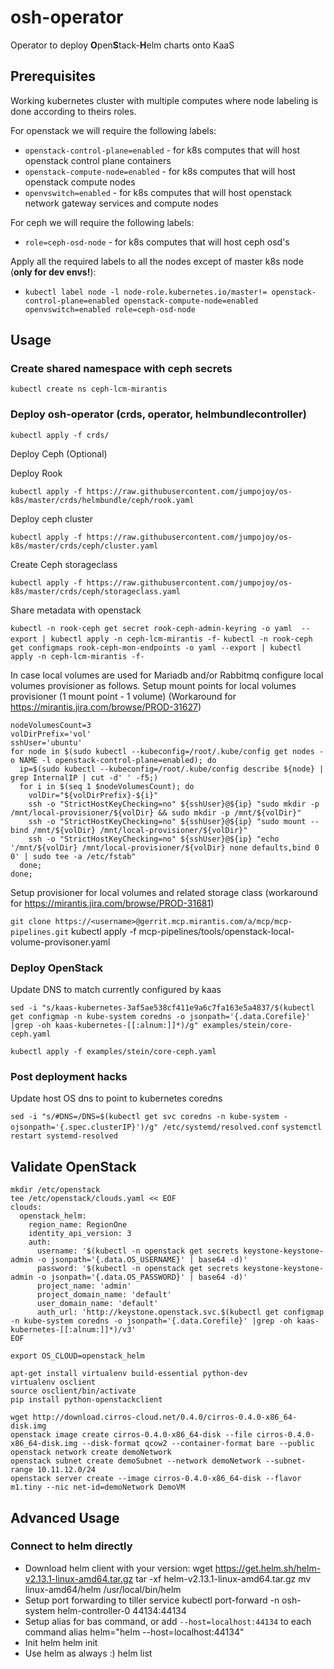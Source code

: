 # osh-operator

Operator to deploy **O**pen**S**tack-**H**elm charts onto KaaS

## Prerequisites

Working kubernetes cluster with multiple computes where node labeling is done according to theirs roles.

For openstack we will require the following labels:

 * `openstack-control-plane=enabled` - for k8s computes that will host openstack control plane containers
 * `openstack-compute-node=enabled` - for k8s computes that will host openstack compute nodes
 * `openvswitch=enabled` - for k8s computes that will host openstack network gateway services and compute nodes

For ceph we will require the following labels:

 * `role=ceph-osd-node` - for k8s computes that will host ceph osd's

Apply all the required labels to all the nodes except of master k8s node
(**only for dev envs!**):

 * `kubectl label node -l node-role.kubernetes.io/master!= openstack-control-plane=enabled openstack-compute-node=enabled openvswitch=enabled role=ceph-osd-node`

## Usage

### Create shared namespace with ceph secrets

`kubectl create ns ceph-lcm-mirantis`

### Deploy osh-operator (crds, operator, helmbundlecontroller)

`kubectl apply -f crds/`

Deploy Ceph (Optional)

Deploy Rook

`kubectl apply -f https://raw.githubusercontent.com/jumpojoy/os-k8s/master/crds/helmbundle/ceph/rook.yaml`

Deploy ceph cluster

`kubectl apply -f https://raw.githubusercontent.com/jumpojoy/os-k8s/master/crds/ceph/cluster.yaml`

Create Ceph storageclass

`kubectl apply -f https://raw.githubusercontent.com/jumpojoy/os-k8s/master/crds/ceph/storageclass.yaml`

Share metadata with openstack

`kubectl -n rook-ceph get secret rook-ceph-admin-keyring -o yaml  --export | kubectl apply -n ceph-lcm-mirantis -f-`
`kubectl -n rook-ceph get configmaps rook-ceph-mon-endpoints -o yaml --export | kubectl apply -n ceph-lcm-mirantis -f-`


In case local volumes are used for Mariadb and/or Rabbitmq configure local volumes provisioner as follows.
Setup mount points for local volumes provisioner (1 mount point - 1 volume) (Workaround for https://mirantis.jira.com/browse/PROD-31627)

```
nodeVolumesCount=3
volDirPrefix='vol'
sshUser='ubuntu'
for node in $(sudo kubectl --kubeconfig=/root/.kube/config get nodes -o NAME -l openstack-control-plane=enabled); do
  ip=$(sudo kubectl --kubeconfig=/root/.kube/config describe ${node} | grep InternalIP | cut -d' ' -f5;)
  for i in $(seq 1 $nodeVolumesCount); do
    volDir="${volDirPrefix}-${i}"
    ssh -o "StrictHostKeyChecking=no" ${sshUser}@${ip} "sudo mkdir -p /mnt/local-provisioner/${volDir} && sudo mkdir -p /mnt/${volDir}"
    ssh -o "StrictHostKeyChecking=no" ${sshUser}@${ip} "sudo mount --bind /mnt/${volDir} /mnt/local-provisioner/${volDir}"
    ssh -o "StrictHostKeyChecking=no" ${sshUser}@${ip} "echo '/mnt/${volDir} /mnt/local-provisioner/${volDir} none defaults,bind 0 0' | sudo tee -a /etc/fstab"
  done;
done;
```

Setup provisioner for local volumes and related storage class (workaround for https://mirantis.jira.com/browse/PROD-31681)

`git clone https://<username>@gerrit.mcp.mirantis.com/a/mcp/mcp-pipelines.git`
kubectl apply -f mcp-pipelines/tools/openstack-local-volume-provisoner.yaml


### Deploy OpenStack

Update DNS to match currently configured by kaas

`sed -i "s/kaas-kubernetes-3af5ae538cf411e9a6c7fa163e5a4837/$(kubectl get configmap -n kube-system coredns -o jsonpath='{.data.Corefile}' |grep -oh kaas-kubernetes-[[:alnum:]]*)/g" examples/stein/core-ceph.yaml`

`kubectl apply -f examples/stein/core-ceph.yaml`

### Post deployment hacks

Update host OS dns to point to kubernetes coredns

`sed -i "s/#DNS=/DNS=$(kubectl get svc coredns -n kube-system -ojsonpath='{.spec.clusterIP}')/g" /etc/systemd/resolved.conf`
`systemctl restart systemd-resolved`

## Validate OpenStack

```
mkdir /etc/openstack
tee /etc/openstack/clouds.yaml << EOF
clouds:
  openstack_helm:
    region_name: RegionOne
    identity_api_version: 3
    auth:
      username: '$(kubectl -n openstack get secrets keystone-keystone-admin -o jsonpath='{.data.OS_USERNAME}' | base64 -d)'
      password: '$(kubectl -n openstack get secrets keystone-keystone-admin -o jsonpath='{.data.OS_PASSWORD}' | base64 -d)'
      project_name: 'admin'
      project_domain_name: 'default'
      user_domain_name: 'default'
      auth_url: 'http://keystone.openstack.svc.$(kubectl get configmap -n kube-system coredns -o jsonpath='{.data.Corefile}' |grep -oh kaas-kubernetes-[[:alnum:]]*)/v3'
EOF

export OS_CLOUD=openstack_helm

apt-get install virtualenv build-essential python-dev
virtualenv osclient
source osclient/bin/activate
pip install python-openstackclient

wget http://download.cirros-cloud.net/0.4.0/cirros-0.4.0-x86_64-disk.img
openstack image create cirros-0.4.0-x86_64-disk --file cirros-0.4.0-x86_64-disk.img --disk-format qcow2 --container-format bare --public
openstack network create demoNetwork
openstack subnet create demoSubnet --network demoNetwork --subnet-range 10.11.12.0/24
openstack server create --image cirros-0.4.0-x86_64-disk --flavor m1.tiny --nic net-id=demoNetwork DemoVM
```

## Advanced Usage

### Connect to helm directly

 - Download helm client with your version:
   wget https://get.helm.sh/helm-v2.13.1-linux-amd64.tar.gz
   tar -xf helm-v2.13.1-linux-amd64.tar.gz
   mv linux-amd64/helm /usr/local/bin/helm
 - Setup port forwarding to tiller service
   kubectl port-forward -n osh-system helm-controller-0 44134:44134
 - Setup alias for bas command, or add `--host=localhost:44134` to each command
   alias helm="helm --host=localhost:44134"
 - Init helm
   helm init
 - Use helm as always :)
   helm list
